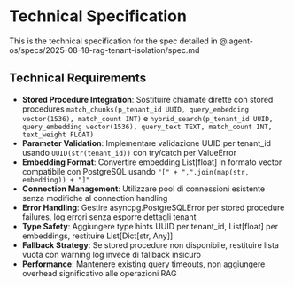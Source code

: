 # Technical Specification

This is the technical specification for the spec detailed in @.agent-os/specs/2025-08-18-rag-tenant-isolation/spec.md

## Technical Requirements

- **Stored Procedure Integration**: Sostituire chiamate dirette con stored procedures `match_chunks(p_tenant_id UUID, query_embedding vector(1536), match_count INT)` e `hybrid_search(p_tenant_id UUID, query_embedding vector(1536), query_text TEXT, match_count INT, text_weight FLOAT)`
- **Parameter Validation**: Implementare validazione UUID per tenant_id usando `UUID(str(tenant_id))` con try/catch per ValueError
- **Embedding Format**: Convertire embedding List[float] in formato vector compatibile con PostgreSQL usando `"[" + ",".join(map(str, embedding)) + "]"`
- **Connection Management**: Utilizzare pool di connessioni esistente senza modifiche al connection handling
- **Error Handling**: Gestire asyncpg.PostgreSQLError per stored procedure failures, log errori senza esporre dettagli tenant
- **Type Safety**: Aggiungere type hints UUID per tenant_id, List[float] per embeddings, restituire List[Dict[str, Any]]
- **Fallback Strategy**: Se stored procedure non disponibile, restituire lista vuota con warning log invece di fallback insicuro
- **Performance**: Mantenere existing query timeouts, non aggiungere overhead significativo alle operazioni RAG